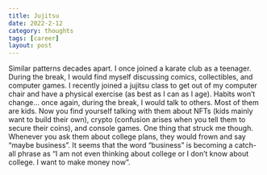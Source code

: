 ```yaml
---
title: Jujitsu 
date: 2022-2-12
category: thoughts 
tags: [career]
layout: post
---
```


Similar patterns decades apart. I once joined a karate club as a teenager. During the break, I would find myself discussing comics, collectibles, and computer games. I recently joined a jujitsu class to get out of my computer chair and have a physical exercise (as best as I can as I age). Habits won’t change… once again, during the break, I would talk to others. Most of them are kids. Now you find yourself talking with them about NFTs (kids mainly want to build their own), crypto (confusion arises when you tell them to secure their coins), and console games. One thing that struck me though. Whenever you ask them about college plans, they would frown and say “maybe business”. It seems that the word “business” is becoming a catch-all phrase as “I am not even thinking about college or I don’t know about college. I want to make money now”. 